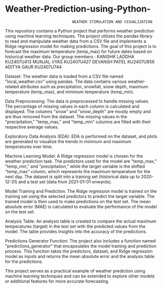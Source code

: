 # Weather-Prediction-using-Python-

                                   WEATHER STIMULATION AND VISUALIZATION
This repository contains a Python project that performs weather prediction using machine learning techniques. The project utilizes the pandas library to read and manipulate weather data from a CSV file and implements a Ridge regression model for making predictions. The goal of this project is to forecast the maximum temperature (temp_max) for future dates based on historical weather data.
 Our group members :
 KANISHK LADDHA KU2407U413
 MUNJAL VYAS KU2407U427
 DEVANSH PATEL KU2407U856
 ADITYA GAUR KU2407U744
 
Dataset:
The weather data is loaded from a CSV file named "local_weather.csv" using pandas. The data contains various weather-related attributes such as precipitation, snowfall, snow depth, maximum temperature (temp_max), and minimum temperature (temp_min).

Data Preprocessing:
The data is preprocessed to handle missing values. The percentage of missing values in each column is calculated and displayed. The columns "snow" and "snow_depth" are mostly empty and are thus removed from the dataset. The missing values in the "precipitation," "temp_max," and "temp_min" columns are filled with their respective average values.

Exploratory Data Analysis (EDA):
EDA is performed on the dataset, and plots are generated to visualize the trends in minimum and maximum temperatures over time.

Machine Learning Model:
A Ridge regression model is chosen for the weather prediction task. The predictors used for the model are "temp_max," "temp_min," and "precipitation," while the target variable is the shifted "temp_max" column, which represents the maximum temperature for the next day. The dataset is split into a training set (historical data up to 2020-12-31) and a test set (data from 2021-01-01 onwards).

Model Training and Prediction:
The Ridge regression model is trained on the training set using the selected predictors to predict the target variable. The trained model is then used to make predictions on the test set. The mean absolute error (MAE) is calculated to evaluate the performance of the model on the test set.

Analysis Table:
An analysis table is created to compare the actual maximum temperatures (target) in the test set with the predicted values from the model. The table provides insights into the accuracy of the predictions.

Predictions Generator Function:
The project also includes a function named "predictions_generator" that encapsulates the model training and prediction process. This function takes the predictors, dataset, and Ridge regression model as inputs and returns the mean absolute error and the analysis table for the predictions.

This project serves as a practical example of weather prediction using machine learning techniques and can be extended to explore other models or additional features for more accurate forecasting.
